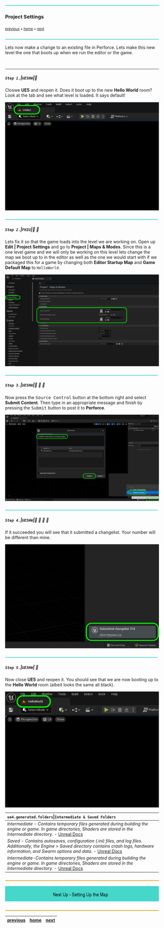 ![](../images/line3.png)

### Project Settings

<sub>[previous](../adding-p4/README.md#user-content-adding-file-to-perforce) • [home](../README.md#user-content-ue4-hello-world) • [next](../setting-map/README.md#user-content-setting-up-the-map)</sub>

![](../images/line3.png)

Lets now make a change to an existing file in Perforce.  Lets make this new level the one that boots up when we run the editor or the game.

<br>

---


##### `Step 1.`\|`UE5HW`|:small_blue_diamond:

Closwe **UE5** and reopen it.  Does it boot up to the new **Hello World** room?  Look at the tab and see what level is loaded.  It says default!

![defaylt level load](images/defaultLevel.png)

![](../images/line2.png)

##### `Step 2.`\|`FHIU`|:small_blue_diamond: :small_blue_diamond: 

Lets fix it so that the game loads into the level we are working on.  Open up **Edit | Project Settings** and go to **Project | Maps & Modes**. Since this is a one level game and we will only be working on this level lets change the map we boot up to in the editor as well as the one we would start with if we packaged this for a game by changing both **Editor Startup Map** and **Game Default Map** to `HelloWorld`.

![change default startup map](images/changeDefault.png)

![](../images/line2.png)

##### `Step 3.`\|`UE5HW`|:small_blue_diamond: :small_blue_diamond: :small_blue_diamond:

Now press the <kbd>Source Control</kbd> button at the bottom right and select **Submit Content**.  Then type in an appropriate message and finish by pressing the <kbd>Submit</kbd> button to post it to **Perforce**.

![Commit change to P4](images/commitToP4.png)

![](../images/line2.png)

##### `Step 4.`\|`UE5HW`|:small_blue_diamond: :small_blue_diamond: :small_blue_diamond: :small_blue_diamond:

If it succeeded you will see that it submitted a changelist.  Your number will be different than mine.

![GitHub name file LICNESE](images/submitChangelist.png)

![](../images/line2.png)

##### `Step 5.`\|`UE5HW`| :small_orange_diamond:

 Now close **UE5** and reopen it.  You should see that we are now booting up to the **Hello World** room (albeit looks the same all black).

![boot up to hello world map](images/hw.png)


| `ue4.generated.folders`\|`Intermediate & Saved Folders`| 
| :--- |
| *Intermediate - Contains temporary files generated during building the engine or game. In game directories, Shaders are stored in the Intermediate directory.* - [Unreal Docs](https://docs.unrealengine.com/en-us/Engine/Basics/DirectoryStructure)|
|*Saved - Contains autosaves, configuration (.ini) files, and log files. Additionally, the Engine > Saved directory contains crash logs, hardware information, and Swarm options and data.* - [Unreal Docs](https://docs.unrealengine.com/en-us/Engine/Basics/DirectoryStructure)|
|*Intermediate-Contains temporary files generated during building the engine or game. In game directories, Shaders are stored in the Intermediate directory.* - [Unreal Docs](https://docs.unrealengine.com/en-us/Engine/Basics/DirectoryStructure) |


![](../images/line.png)

![next up setting up the map](images/banner.png)

![](../images/line.png)

| [previous](../adding-p4/README.md#user-content-adding-file-to-perforce)| [home](../README.md#user-content-ue4-hello-world) | [next](../setting-map/README.md#user-content-setting-up-the-map)|
|---|---|---|
